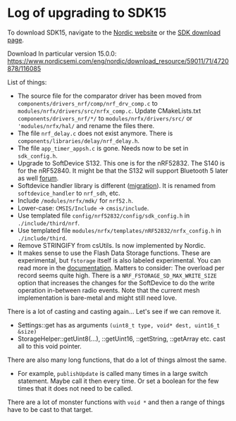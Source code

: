 # Log of upgrading to SDK15

To download SDK15, navigate to the [Nordic website](https://www.nordicsemi.com/eng/Products/Bluetooth-low-energy/nRF5-SDK) or the [SDK download page](https://www.nordicsemi.com/eng/nordic/Products/nRF5-SDK/nRF5-SDK-zip/59011).

Download In particular version 15.0.0: <https://www.nordicsemi.com/eng/nordic/download_resource/59011/71/4720878/116085>

List of things:

* The source file for the comparator driver has been moved from `components/drivers_nrf/comp/nrf_drv_comp.c` to `modules/nrfx/drivers/src/nrfx_comp.c`. Update CMakeLists.txt `components/drivers_nrf/*/` to `modules/nrfx/drivers/src/` or `'modules/nrfx/hal/` and rename the files there.
* The file `nrf_delay.c` does not exist anymore. There is `components/libraries/delay/nrf_delay.h`.
* The file `app_timer_appsh.c` is gone. Needs now to be set in `sdk_config.h`.
* Upgrade to SoftDevice S132. This one is for the nRF52832. The S140 is for the nRF52840. It might be that the S132 will support Bluetooth 5 later as well [forum](https://devzone.nordicsemi.com/f/nordic-q-a/33450/s132-vs-s140).
* Softdevice handler library is different ([migration](https://infocenter.nordicsemi.com/index.jsp?topic=%2Fcom.nordic.infocenter.sdk5.v14.0.0%2Flib_softdevice_handler.html)). It is renamed from `softdevice_handler` to `nrf_sdh`, etc.
* Include `/modules/nrfx/mdk/` for `nrf52.h`.
* Lower-case: `CMSIS/Include` -> `cmsis/include`.
* Use templated file `config/nrf52832/config/sdk_config.h` in `./include/third/nrf`.
* Use templated file `modules/nrfx/templates/nRF52832/nrfx_config.h` in `./include/third`.
* Remove STRINGIFY from csUtils. Is now implemented by Nordic.
* It makes sense to use the Flash Data Storage functions. These are experimental, but `fstorage` itself is also labeled experimental. You can read more in the [documentation](http://infocenter.nordicsemi.com/index.jsp?topic=%2Fcom.nordic.infocenter.sdk5.v15.0.0%2Flib_fstorage.html&cp=4_0_0_3_49). Matters to consider: The overload per record seems quite high. There is a `NRF_FSTORAGE_SD_MAX_WRITE_SIZE` option that increases the changes for the SoftDevice to do the write operation in-between radio events. Note that the current mesh implementation is bare-metal and might still need love. 

There is a lot of casting and casting again... Let's see if we can remove it.

* Settings::get has as arguments `(uint8_t type, void* dest, uint16_t &size)`
* StorageHelper::getUint8(...), ::getUint16, ::getString, ::getArray<type> etc. cast all to this void pointer.

There are also many long functions, that do a lot of things almost the same. 

* For example, `publishUpdate` is called many times in a large switch statement. Maybe call it then every time. Or set a boolean for the few times that it does not need to be called.

There are a lot of monster functions with `void *` and then a range of things have to be cast to that target.


